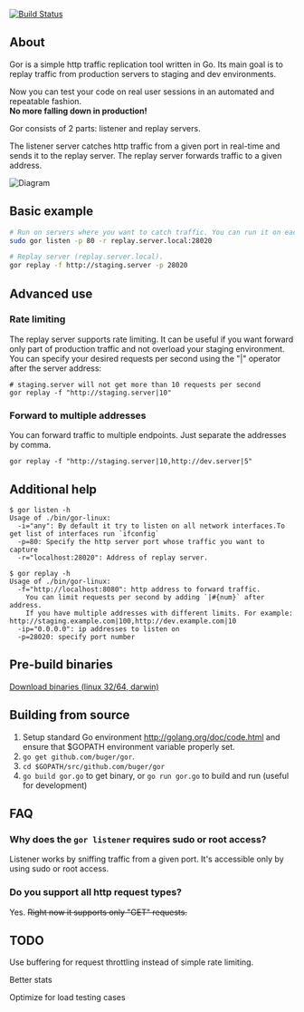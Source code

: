 [![Build Status](https://travis-ci.org/buger/gor.png?branch=master)](https://travis-ci.org/buger/gor)

## About

Gor is a simple http traffic replication tool written in Go. 
Its main goal is to replay traffic from production servers to staging and dev environments.


Now you can test your code on real user sessions in an automated and repeatable fashion.  
**No more falling down in production!**

Gor consists of 2 parts: listener and replay servers.

The listener server catches http traffic from a given port in real-time
and sends it to the replay server. 
The replay server forwards traffic to a given address.


![Diagram](http://i.imgur.com/9mqj2SK.png)


## Basic example

```bash
# Run on servers where you want to catch traffic. You can run it on each `web` machine.
sudo gor listen -p 80 -r replay.server.local:28020 

# Replay server (replay.server.local). 
gor replay -f http://staging.server -p 28020
```

## Advanced use

### Rate limiting
The replay server supports rate limiting. It can be useful if you want
forward only part of production traffic and not overload your staging
environment. You can specify your desired requests per second using the
"|" operator after the server address:

```
# staging.server will not get more than 10 requests per second
gor replay -f "http://staging.server|10"
```

### Forward to multiple addresses

You can forward traffic to multiple endpoints. Just separate the addresses by comma.
```
gor replay -f "http://staging.server|10,http://dev.server|5"
```

## Additional help
```
$ gor listen -h
Usage of ./bin/gor-linux:
  -i="any": By default it try to listen on all network interfaces.To get list of interfaces run `ifconfig`
  -p=80: Specify the http server port whose traffic you want to capture
  -r="localhost:28020": Address of replay server.
```

```
$ gor replay -h
Usage of ./bin/gor-linux:
  -f="http://localhost:8080": http address to forward traffic.
	You can limit requests per second by adding `|#{num}` after address.
	If you have multiple addresses with different limits. For example: http://staging.example.com|100,http://dev.example.com|10
  -ip="0.0.0.0": ip addresses to listen on
  -p=28020: specify port number
```

## Pre-build binaries

[Download binaries (linux 32/64, darwin)](https://drive.google.com/folderview?id=0B46uay48NwcfWFowc1E4a1BISVU&usp=sharing)

## Building from source
1. Setup standard Go environment http://golang.org/doc/code.html and ensure that $GOPATH environment variable properly set.
2. `go get github.com/buger/gor`. 
3. `cd $GOPATH/src/github.com/buger/gor`
4. `go build gor.go` to get binary, or `go run gor.go` to build and run (useful for development)

## FAQ

### Why does the `gor listener` requires sudo or root access?
Listener works by sniffing traffic from a given port. It's accessible
only by using sudo or root access.

### Do you support all http request types?
Yes. ~~Right now it supports only "GET" requests.~~

## TODO

Use buffering for request throttling instead of simple rate limiting. 

Better stats

Optimize for load testing cases
